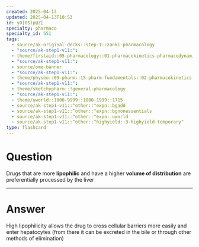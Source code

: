 ```yaml
---
created: 2025-04-13
updated: 2025-04-13T10:53
id: yO[0$)p@Z[
specialty: pharmaco
specialty_id: 551
tags:
  - source/ak-original-decks::step-1::zanki-pharmacology
  - "source/ak-step1-v11:": 
  - theme/firstaid::05-pharmacology::01-pharmacokinetics-pharmacodynamics::04-drug-metabolism
  - "source/ak-step1-v11:": 
  - source/ome-banner
  - "source/ak-step1-v11:": 
  - theme/physeo::09-pharm::15-pharm-fundamentals::02-pharmacokinetics-and-dosage-calculations
  - "source/ak-step1-v11:": 
  - theme/sketchypharm::!general-pharmacology
  - "source/ak-step1-v11:": 
  - theme/uworld::1000-9999::1000-1999::1715
  - source/ak-step1-v11::^other::^expn::bgadd
  - source/ak-step1-v11::^other::^expn::bgnonessentials
  - source/ak-step1-v11::^other::^expn::uworld
  - source/ak-step1-v11::^other::^highyield::3-highyield-temporary"
type: flashcard
---
```


# Question
Drugs that are more **lipophilic** and have a higher **volume of distribution** are preferentially processed by the liver

---

# Answer
High lipophilicity allows the drug to cross cellular barriers more easily and enter hepatocytes (from there it can be excreted in the bile or through other methods of elimination)